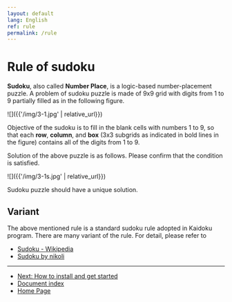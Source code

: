 ```yaml
---
layout: default
lang: English
ref: rule
permalink: /rule
---
```


# Rule of sudoku

**Sudoku**, also called **Number Place**, is a logic-based number-placement puzzle. A problem of sudoku puzzle is made of 9x9 grid with digits from 1 to 9 partially filled as in the following figure.

![]({{'/img/3-1.jpg' | relative_url}})

Objective of the sudoku is to fill in the blank cells with numbers 1 to 9, so that each **row**, **column**, and **box** (3x3 subgrids as indicated in bold lines in the figure) contains all of the digits from 1 to 9.

Solution of the above puzzle is as follows. Please confirm that the condition is satisfied.

![]({{'/img/3-1s.jpg' | relative_url}})

Sudoku puzzle should have a unique solution.

## Variant

The above mentioned rule is a standard sudoku rule adopted in Kaidoku program. There are many variant of the rule. For detail, please refer to

- [Sudoku - Wikipedia](https://en.wikipedia.org/wiki/Sudoku)
- [Sudoku by nikoli](http://nikoli.co.jp/en/puzzles/sudoku.html)

- - -

- [Next: How to install and get started](./install)
- [Document index](./#document)
- [Home Page](./)
